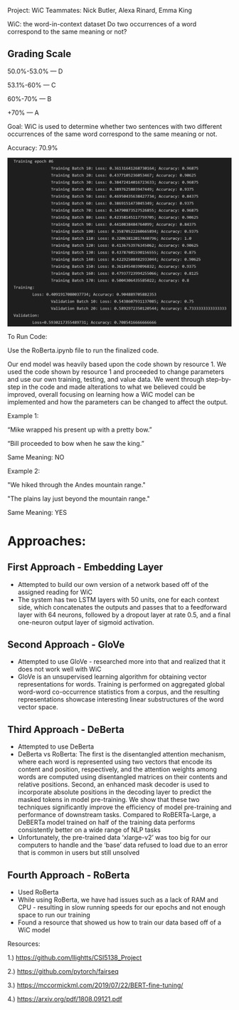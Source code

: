 Project: WiC
Teammates: Nick Butler, Alexa Rinard, Emma King

WiC: the word-in-context dataset
Do two occurrences of a word correspond to the same meaning or not? 

Grading Scale
-----------------
50.0%-53.0% — D

53.1%-60% — C

60%-70% — B

+70% — A

Goal: WiC is used to determine whether two sentences with two different occurrences of the same word correspond to the same meaning or not. 

Accuracy: 70.9%
<p align="center">
  <img align="center" src="https://github.com/Nick-Kurt-Butler/NLP-WiC/blob/main/Epoch 6 - Best Result.png"/>
</p>

To Run Code: 

Use the RoBerta.ipynb file to run the finalized code.



Our end model was heavily based upon the code shown by resource 1. We used the code shown by resource 1 and proceeded to change parameters and use our own training, testing, and value data. We went through step-by-step in the code and made alterations to what we believed could be improved, overall focusing on learning how a WiC model can be implemented and how the parameters can be changed to affect the output. 

Example 1:

“Mike wrapped his present up with a pretty bow.”

“Bill proceeded to bow when he saw the king.”

Same Meaning: NO

Example 2:

"We hiked through the Andes mountain range."

"The plains lay just beyond the mountain range."

Same Meaning: YES

# Approaches:

## First Approach - Embedding Layer
- Attempted to build our own version of a network based off of the assigned reading for WiC
- The system has two LSTM layers with 50 units, one for each context side, which concatenates the outputs and passes that to a feedforward layer with 64 neurons, followed by a dropout layer at rate 0.5, and a final one-neuron output layer of sigmoid activation.

## Second Approach - GloVe
- Attempted to use GloVe - researched more into that and realized that it does not work well with WiC
- GloVe is an unsupervised learning algorithm for obtaining vector representations for words. Training is performed on aggregated global word-word co-occurrence statistics from a corpus, and the resulting representations showcase interesting linear substructures of the word vector space.

## Third Approach - DeBerta
- Attempted to use DeBerta 
- DeBerta vs RoBerta: The first is the disentangled attention mechanism, where each word is represented using two vectors that encode its content and position, respectively, and the attention weights among words are computed using disentangled matrices on their contents and relative positions. Second, an enhanced mask decoder is used to incorporate absolute positions in the decoding layer to predict the masked tokens in model pre-training. We show that these two techniques significantly improve the efficiency of model pre-training and performance of downstream tasks. Compared to RoBERTa-Large, a DeBERTa model trained on half of the training data performs consistently better on a wide range of NLP tasks
- Unfortunately, the pre-trained data ‘xlarge-v2’ was too big for our computers to handle and the ‘base’ data refused to load due to an error that is common in users but still unsolved

## Fourth Approach - RoBerta
- Used RoBerta
- While using RoBerta, we have had issues such as a lack of RAM and CPU - resulting in slow running speeds for our epochs and not enough space to run our training 
- Found a resource that showed us how to train our data based off of a WiC model

Resources:

1.) https://github.com/llightts/CSI5138_Project

2.) https://github.com/pytorch/fairseq

3.) https://mccormickml.com/2019/07/22/BERT-fine-tuning/

4.) https://arxiv.org/pdf/1808.09121.pdf

